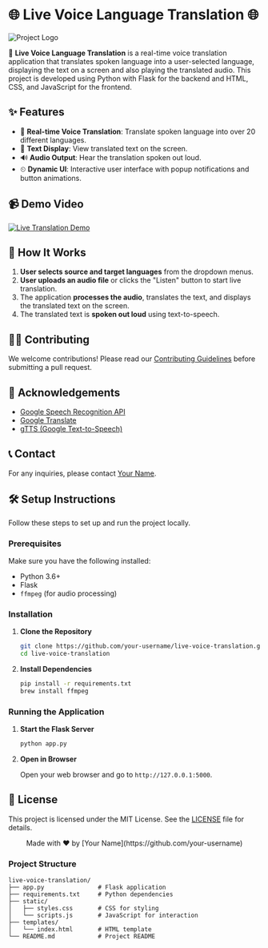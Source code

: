 # 🌐 Live Voice Language Translation 🌐

![Project Logo](https://www.addevice.io/storage/ckeditor/uploads/images/637ba6f15f60e_how.to.create.a.voice.translation.app.1920.1080.1.png)

🚀 **Live Voice Language Translation** is a real-time voice translation application that translates spoken language into a user-selected language, displaying the text on a screen and also playing the translated audio. This project is developed using Python with Flask for the backend and HTML, CSS, and JavaScript for the frontend.

## ✨ Features

- 🎤 **Real-time Voice Translation**: Translate spoken language into over 20 different languages.
- 📄 **Text Display**: View translated text on the screen.
- 🔊 **Audio Output**: Hear the translation spoken out loud.
- ⏲ **Dynamic UI**: Interactive user interface with popup notifications and button animations.

## 📹 Demo Video

[![Live Translation Demo](https://img.youtube.com/vi/wqHIiMX3V-U/maxresdefault.jpg)](https://www.youtube.com/watch?v=wqHIiMX3V-U)


## 📖 How It Works

1. **User selects source and target languages** from the dropdown menus.
2. **User uploads an audio file** or clicks the "Listen" button to start live translation.
3. The application **processes the audio**, translates the text, and displays the translated text on the screen.
4. The translated text is **spoken out loud** using text-to-speech.

## 🧑‍💻 Contributing

We welcome contributions! Please read our [Contributing Guidelines](CONTRIBUTING.md) before submitting a pull request.


## 🌟 Acknowledgements

- [Google Speech Recognition API](https://cloud.google.com/speech-to-text)
- [Google Translate](https://translate.google.com/)
- [gTTS (Google Text-to-Speech)](https://pypi.org/project/gTTS/)

## 📞 Contact

For any inquiries, please contact [Your Name](mailto:nithinrajulapati9999@gmail.com).

## 🛠️ Setup Instructions

Follow these steps to set up and run the project locally.

### Prerequisites

Make sure you have the following installed:

- Python 3.6+
- Flask
- `ffmpeg` (for audio processing)

### Installation

1. **Clone the Repository**

    ```bash
    git clone https://github.com/your-username/live-voice-translation.git
    cd live-voice-translation
    ```

2. **Install Dependencies**

    ```bash
    pip install -r requirements.txt
    brew install ffmpeg
    ```

### Running the Application

1. **Start the Flask Server**

    ```bash
    python app.py
    ```

2. **Open in Browser**

    Open your web browser and go to `http://127.0.0.1:5000`.

## 📄 License

This project is licensed under the MIT License. See the [LICENSE](LICENSE) file for details.

<div align="center">
    Made with ❤️ by [Your Name](https://github.com/your-username)
</div>


### Project Structure

```plaintext
live-voice-translation/
├── app.py               # Flask application
├── requirements.txt     # Python dependencies
├── static/
│   ├── styles.css       # CSS for styling
│   └── scripts.js       # JavaScript for interaction
├── templates/
│   └── index.html       # HTML template
└── README.md            # Project README

